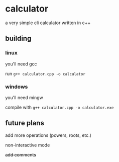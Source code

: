 # calculator
a very simple cli calculator written in c++

## building
### linux
you'll need gcc

run `g++ calculator.cpp -o calculator`

### windows
you'll need mingw

compile with `g++ calculator.cpp -o calculator.exe`

## future plans
add more operations (powers, roots, etc.)

non-interactive mode

~~add comments~~
